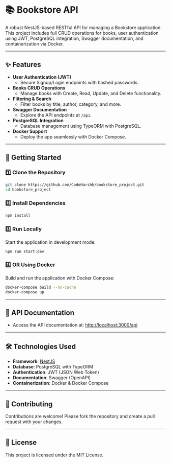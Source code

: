 
# 📚 Bookstore API  

A robust NestJS-based RESTful API for managing a Bookstore application. This project includes full CRUD operations for books, user authentication using JWT, PostgreSQL integration, Swagger documentation, and containerization via Docker.  

---

## ✨ Features  

- **User Authentication (JWT)**  
  - Secure Signup/Login endpoints with hashed passwords.  
- **Books CRUD Operations**  
  - Manage books with Create, Read, Update, and Delete functionality.  
- **Filtering & Search**  
  - Filter books by title, author, category, and more.  
- **Swagger Documentation**  
  - Explore the API endpoints at `/api`.  
- **PostgreSQL Integration**  
  - Database management using TypeORM with PostgreSQL.  
- **Docker Support**  
  - Deploy the app seamlessly with Docker Compose.  

---

## 🚀 Getting Started  

### 1️⃣ Clone the Repository  

```bash
git clone https://github.com/CodeHarshh/bookstore_project.git
cd bookstore_project
```

### 2️⃣ Install Dependencies  

```bash
npm install
```

### 3️⃣ Run Locally  

Start the application in development mode:  
```bash
npm run start:dev
```

### 4️⃣ OR Using Docker  

Build and run the application with Docker Compose:  
```bash
docker-compose build --no-cache
docker-compose up
```

---

## 📖 API Documentation  

- Access the API documentation at: [http://localhost:3000/api](http://localhost:3000/api)  

---

## 🛠️ Technologies Used  

- **Framework**: [NestJS](https://nestjs.com/)  
- **Database**: PostgreSQL with TypeORM  
- **Authentication**: JWT (JSON Web Token)  
- **Documentation**: Swagger (OpenAPI)  
- **Containerization**: Docker & Docker Compose  

---

## 🤝 Contributing  

Contributions are welcome! Please fork the repository and create a pull request with your changes.  

---

## 📜 License  

This project is licensed under the MIT License.  


